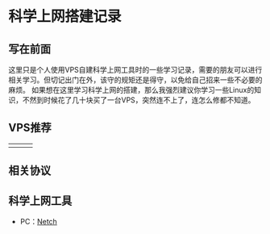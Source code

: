 # 科学上网搭建记录
## 写在前面
这里只是个人使用VPS自建科学上网工具时的一些学习记录，需要的朋友可以进行相关学习。但切记出门在外，该守的规矩还是得守，以免给自己招来一些不必要的麻烦。
如果想在这里学习科学上网的搭建，那么我强烈建议你学习一些Linux的知识，不然到时候花了几十块买了一台VPS，突然连不上了，连怎么修都不知道。
## VPS推荐
||||
|--|--|--|
||||
## 相关协议
## 科学上网工具
- PC：[Netch](https://github.com/netchx/netch)
